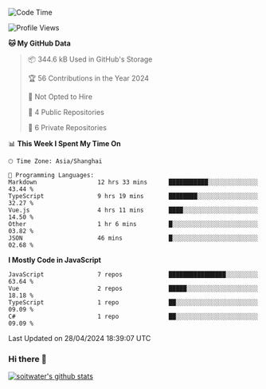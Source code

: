<!--START_SECTION:waka-->
![Code Time](http://img.shields.io/badge/Code%20Time-3%2C398%20hrs%207%20mins-blue)

![Profile Views](http://img.shields.io/badge/Profile%20Views-0-blue)

**🐱 My GitHub Data** 

> 📦 344.6 kB Used in GitHub's Storage 
 > 
> 🏆 56 Contributions in the Year 2024
 > 
> 🚫 Not Opted to Hire
 > 
> 📜 4 Public Repositories 
 > 
> 🔑 6 Private Repositories 
 > 
📊 **This Week I Spent My Time On** 

```text
🕑︎ Time Zone: Asia/Shanghai

💬 Programming Languages: 
Markdown                 12 hrs 33 mins      ███████████░░░░░░░░░░░░░░   43.44 % 
TypeScript               9 hrs 19 mins       ████████░░░░░░░░░░░░░░░░░   32.27 % 
Vue.js                   4 hrs 11 mins       ████░░░░░░░░░░░░░░░░░░░░░   14.50 % 
Other                    1 hr 6 mins         █░░░░░░░░░░░░░░░░░░░░░░░░   03.82 % 
JSON                     46 mins             █░░░░░░░░░░░░░░░░░░░░░░░░   02.68 % 
```

**I Mostly Code in JavaScript** 

```text
JavaScript               7 repos             ████████████████░░░░░░░░░   63.64 % 
Vue                      2 repos             █████░░░░░░░░░░░░░░░░░░░░   18.18 % 
TypeScript               1 repo              ██░░░░░░░░░░░░░░░░░░░░░░░   09.09 % 
C#                       1 repo              ██░░░░░░░░░░░░░░░░░░░░░░░   09.09 % 
```




 Last Updated on 28/04/2024 18:39:07 UTC
<!--END_SECTION:waka-->

### Hi there 👋
[![soitwater's github stats](https://github-readme-stats.vercel.app/api?username=soitwater)](https://github.com/soitwater/github-readme-stats)
